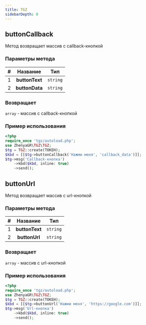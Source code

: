```yaml
---
title: TGZ
sidebarDepth: 0
---
```



## buttonCallback
Метод возвращает массив с callback-кнопкой
### Параметры метода
| # |    Название    |   Тип    |
|:-:|:--------------:|:--------:|
| 1 | **buttonText** | `string` |
| 2 | **buttonData** | `string` |
### Возвращает
`array` - массив с callback-кнопкой
### Пример использования
```php
<?php
require_once 'tgz/autoload.php';
use ZhenyaGR\TGZ\TGZ;
$tg = TGZ::create(ТОКЕН);
$kbd = [[$tg->buttonCallback('Нажми меня', 'callback_data')]];
$tg->msg('Callback-кнопка')
    ->kbd($kbd, inline: true)
    ->send();
```

## buttonUrl
Метод возвращает массив с url-кнопкой
### Параметры метода
| # |    Название    |   Тип    |
|:-:|:--------------:|:--------:|
| 1 | **buttonText** | `string` |
| 2 | **buttonUrl**  | `string` |
### Возвращает
`array` - массив с url-кнопкой
### Пример использования
```php
<?php
require_once 'tgz/autoload.php';
use ZhenyaGR\TGZ\TGZ;
$tg = TGZ::create(ТОКЕН);
$kbd = [[$tg->buttonUrl('Нажми меня', 'https://google.com')]];
$tg->msg('Url-кнопка')
    ->kbd($kbd, inline: true)
    ->send();
```